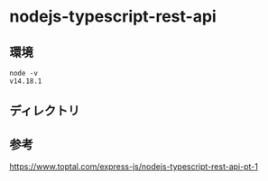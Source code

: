 # nodejs-typescript-rest-api

## 環境

```
node -v
v14.18.1
```

## ディレクトリ




## 参考

https://www.toptal.com/express-js/nodejs-typescript-rest-api-pt-1

